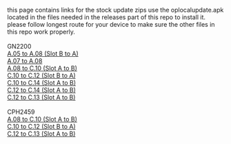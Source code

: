 this page contains links for the stock update zips use the oplocalupdate.apk located in the files needed in the releases part of this repo to install it. please follow longest route for your device to make sure the other files in this repo work properly.
<br><br>GN2200
<br>[A.05 to A.08 (Slot B to A)](https://android.googleapis.com/packages/ota-api/package/7c03412131629ed3f7a263643bc0f09756560236.zip)
<br>[A.07 to A.08](https://android.googleapis.com/packages/ota-api/package/553926f53f74b69b930f33683f9f37f8f61952f7.zip)
<br>[A.08 to C.10 (Slot A to B)](https://android.googleapis.com/packages/ota-api/package/551a9697737e4658bcca45515dab70c9df1b9e21.zip)
<br>[C.10 to C.12 (Slot B to A)](https://android.googleapis.com/packages/ota-api/package/c2f51e214094eafc5482703b80aad4225583b937.zip)
<br>[C.10 to C.14 (Slot A to B)](https://android.googleapis.com/packages/ota-api/package/dcfa6ee06760b2cf4f759081bea95f44d588cc69.zip)
<br>[C.12 to C.14 (Slot A to B)](https://android.googleapis.com/packages/ota-api/package/f3e9c65836059dee5bad108453155f7190cb73b9.zip)
<br>[C.12 to C.13 (Slot A to B)](https://android.googleapis.com/packages/ota-api/package/a0a1e2c3ec957c4767422ee72707952614f45287.zip)
<br><br>CPH2459
<br>[A.08 to C.10 (Slot A to B)](https://android.googleapis.com/packages/ota-api/package/53dc26b45c12d65e6a356a19580dbeddce3919a6.zip)
<br>[C.10 to C.12 (Slot B to A)](https://android.googleapis.com/packages/ota-api/package/098417a42ffe600ecd57102c0a2614331d9aeda1.zip)
<br>[C.12 to C.13 (Slot A to B)](https://android.googleapis.com/packages/ota-api/package/ea592f691a73d53a36574748c9af2b7911b7894a.zip)
